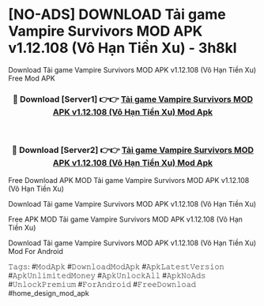 # [NO-ADS] DOWNLOAD Tải game Vampire Survivors MOD APK v1.12.108 (Vô Hạn Tiền Xu) - 3h8kl
Download Tải game Vampire Survivors MOD APK v1.12.108 (Vô Hạn Tiền Xu) Free Mod APK

<div align="center">
<h3>🔴 Download [Server1] 👉👉 <a href="https://apk-comot.site?title=Tải_game_Vampire_Survivors_MOD_APK_v1.12.108_(Vô_Hạn_Tiền_Xu)">Tải game Vampire Survivors MOD APK v1.12.108 (Vô Hạn Tiền Xu) Mod Apk</a></h3><br>

<h3>🔴 Download [Server2] 👉👉 <a href="https://apk-comot.site?title=Tải_game_Vampire_Survivors_MOD_APK_v1.12.108_(Vô_Hạn_Tiền_Xu)">Tải game Vampire Survivors MOD APK v1.12.108 (Vô Hạn Tiền Xu) Mod Apk</a></h3>
</div>


Free Download APK MOD Tải game Vampire Survivors MOD APK v1.12.108 (Vô Hạn Tiền Xu)

Download Tải game Vampire Survivors MOD APK v1.12.108 (Vô Hạn Tiền Xu) 

Free APK MOD Tải game Vampire Survivors MOD APK v1.12.108 (Vô Hạn Tiền Xu) 

Download Tải game Vampire Survivors MOD APK v1.12.108 (Vô Hạn Tiền Xu) Mod For Android

𝚃𝚊𝚐𝚜: #𝙼𝚘𝚍𝙰𝚙𝚔 #𝙳𝚘𝚠𝚗𝚕𝚘𝚊𝚍𝙼𝚘𝚍𝙰𝚙𝚔 #𝙰𝚙𝚔𝙻𝚊𝚝𝚎𝚜𝚝𝚅𝚎𝚛𝚜𝚒𝚘𝚗 #𝙰𝚙𝚔𝚄𝚗𝚕𝚒𝚖𝚒𝚝𝚎𝚍𝙼𝚘𝚗𝚎𝚢 #𝙰𝚙𝚔𝚄𝚗𝚕𝚘𝚌𝚔𝙰𝚕𝚕 #𝙰𝚙𝚔𝙽𝚘𝙰𝚍𝚜 #𝚄𝚗𝚕𝚘𝚌𝚔𝙿𝚛𝚎𝚖𝚒𝚞𝚖 #𝙵𝚘𝚛𝙰𝚗𝚍𝚛𝚘𝚒𝚍 #𝙵𝚛𝚎𝚎𝙳𝚘𝚠𝚗𝚕𝚘𝚊𝚍 #home_design_mod_apk